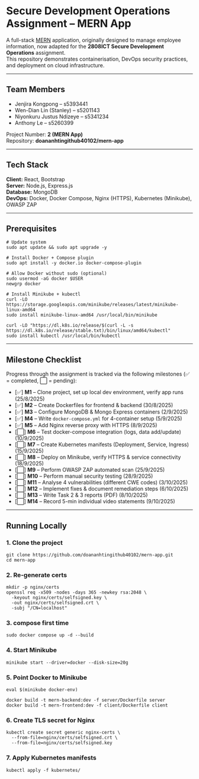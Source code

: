 # Secure Development Operations Assignment – MERN App

A full-stack [MERN](https://www.mongodb.com/mern-stack) application, originally designed to manage employee information, now adapted for the **2808ICT Secure Development Operations** assignment.  
This repository demonstrates containerisation, DevOps security practices, and deployment on cloud infrastructure.

---

## Team Members
- Jenjira Kongpong – s5393441  
- Wen-Dian Lin (Stanley) – s5201143  
- Niyonkuru Justus Ndizeye – s5341234  
- Anthony Le – s5260399  

Project Number: **2 (MERN App)**  
Repository: **doananhtingithub40102/mern-app**

---

## Tech Stack
**Client:** React, Bootstrap  
**Server:** Node.js, Express.js  
**Database:** MongoDB  
**DevOps:** Docker, Docker Compose, Nginx (HTTPS), Kubernetes (Minikube), OWASP ZAP  

---

## Prerequisites
```
# Update system
sudo apt update && sudo apt upgrade -y

# Install Docker + Compose plugin
sudo apt install -y docker.io docker-compose-plugin

# Allow Docker without sudo (optional)
sudo usermod -aG docker $USER
newgrp docker

# Install Minikube + kubectl
curl -LO https://storage.googleapis.com/minikube/releases/latest/minikube-linux-amd64
sudo install minikube-linux-amd64 /usr/local/bin/minikube

curl -LO "https://dl.k8s.io/release/$(curl -L -s https://dl.k8s.io/release/stable.txt)/bin/linux/amd64/kubectl"
sudo install kubectl /usr/local/bin/kubectl

```

---

## Milestone Checklist
Progress through the assignment is tracked via the following milestones (✅ = completed, ⬜ = pending):

- [✅] **M1** – Clone project, set up local dev environment, verify app runs (25/8/2025)  
- [✅] **M2** – Create Dockerfiles for frontend & backend (30/8/2025)  
- [✅] **M3** – Configure MongoDB & Mongo Express containers (2/9/2025)  
- [✅] **M4** – Write `docker-compose.yml` for 4-container setup (5/9/2025)  
- [✅] **M5** – Add Nginx reverse proxy with HTTPS (8/9/2025)  
- [⬜] **M6** – Test docker-compose integration (logs, data add/update) (10/9/2025)  
- [⬜] **M7** – Create Kubernetes manifests (Deployment, Service, Ingress) (15/9/2025)  
- [⬜] **M8** – Deploy on Minikube, verify HTTPS & service connectivity (18/9/2025)  
- [⬜] **M9** – Perform OWASP ZAP automated scan (25/9/2025)  
- [⬜] **M10** – Perform manual security testing (28/9/2025)  
- [⬜] **M11** – Analyse 4 vulnerabilities (different CWE codes) (3/10/2025)  
- [⬜] **M12** – Implement fixes & document remediation steps (6/10/2025)  
- [⬜] **M13** – Write Task 2 & 3 reports (PDF) (8/10/2025)  
- [⬜] **M14** – Record 5-min individual video statements (9/10/2025)  

---

## Running Locally

### 1. Clone the project
```
git clone https://github.com/doananhtingithub40102/mern-app.git
cd mern-app
```

### 2. Re-generate certs
```
mkdir -p nginx/certs
openssl req -x509 -nodes -days 365 -newkey rsa:2048 \
  -keyout nginx/certs/selfsigned.key \
  -out nginx/certs/selfsigned.crt \
  -subj "/CN=localhost"
```

### 3. compose first time
```
sudo docker compose up -d --build
```

### 4. Start Minikube
```
minikube start --driver=docker --disk-size=20g
```

### 5. Point Docker to Minikube
```
eval $(minikube docker-env)

docker build -t mern-backend:dev -f server/Dockerfile server
docker build -t mern-frontend:dev -f client/Dockerfile client
```
### 6. Create TLS secret for Nginx
```
kubectl create secret generic nginx-certs \
  --from-file=nginx/certs/selfsigned.crt \
  --from-file=nginx/certs/selfsigned.key
```

### 7. Apply Kubernetes manifests
```
kubectl apply -f kubernetes/
```